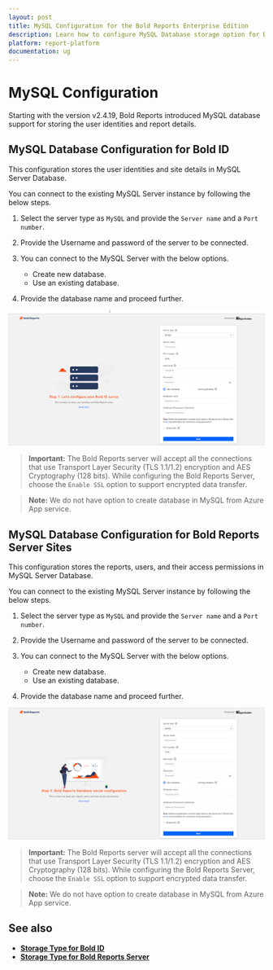 ```yaml
---
layout: post
title: MySQL Configuration for the Bold Reports Enterprise Edition
description: Learn how to configure MySQL Database storage option for BoldID and Bold Reports Server in Bold Reports
platform: report-platform
documentation: ug
---
```


# MySQL Configuration

Starting with the version v2.4.19, Bold Reports introduced MySQL database support for storing the user identities and report details.

## MySQL Database Configuration for Bold ID

This configuration stores the user identities and site details in MySQL Server Database.

You can connect to the existing MySQL Server instance by following the below steps.

1. Select the server type as `MySQL` and provide the `Server name` and a `Port number`.

2. Provide the Username and password of the server to be connected.

3. You can connect to the MySQL Server with the below options.

    * Create new database.
    * Use an existing database.

4. Provide the database name and proceed further.

![MySQL Server](/static/assets/on-premise/images/getting-started/application-startup-mySQL-server.png)

> **Important:** The Bold Reports server will accept all the connections that use Transport Layer Security (TLS 1.1/1.2) encryption and AES Cryptography (128 bits). While configuring the Bold Reports Server, choose the `Enable SSL` option to support encrypted data transfer.

> **Note:** We do not have option to create database in MySQL from Azure App service.

## MySQL Database Configuration for Bold Reports Server Sites

This configuration stores the reports, users, and their access permissions in MySQL Server Database.

You can connect to the existing MySQL Server instance by following the below steps.

1. Select the server type as `MySQL` and provide the `Server name` and a `Port number`.

2. Provide the Username and password of the server to be connected.

3. You can connect to the MySQL Server with the below options.

    * Create new database.
    * Use an existing database.

4. Provide the database name and proceed further.

![MySQL Server](/static/assets/on-premise/images/getting-started/application-startup-mySQL-bold-reports-server.png)

> **Important:** The Bold Reports server will accept all the connections that use Transport Layer Security (TLS 1.1/1.2) encryption and AES Cryptography (128 bits). While configuring the Bold Reports Server, choose the `Enable SSL` option to support encrypted data transfer.

> **Note:** We do not have option to create database in MySQL from Azure App service.

## See also

* [**Storage Type for Bold ID**](../#storage-type-for-bold-id)
* [**Storage Type for Bold Reports Server**](../#storage-type-for-bold-reports-server)